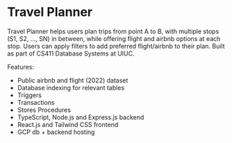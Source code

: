 # Travel Planner

Travel Planner helps users plan trips from point A to B, with multiple stops (S1, S2, …, SN) in between, while offering flight and airbnb options at each stop. Users can apply filters to add preferred flight/airbnb to their plan. Built as part of CS411 Database Systems at UIUC.

Features:

* Public airbnb and flight (2022) dataset
* Database indexing for relevant tables
* Triggers
* Transactions
* Stores Procedures
* TypeScript, Node.js and Express.js backend
* React.js and Tailwind CSS frontend
* GCP db + backend hosting


